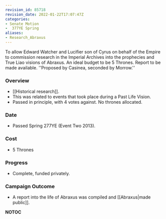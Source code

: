 ```yaml
---
revision_id: 85718
revision_date: 2022-01-22T17:07:47Z
categories:
- Senate Motion
-  377YE Spring
aliases:
- Research_Abraxus
---
```


To allow Edward Watcher and Lucifier son of Cyrus on behalf of the Empire to commission research in the Imperial Archives into the prophecies and True Liao visions of Abraxus. An ideal budget to be 5 Thrones. Report to be made available.
''Proposed by Casinea, seconded by Morrow.''

### Overview
* [[Historical research]].
* This was related to events that took place during a Past Life Vision.
* Passed in principle, with 4 votes against. No thrones allocated.

### Date
* Passed Spring 277YE (Event Two 2013).

### Cost
* 5 Thrones

### Progress
* Complete, funded privately.

### Campaign Outcome
* A report into the life of Abraxus was compiled and [[Abraxus|made public]].



__NOTOC__